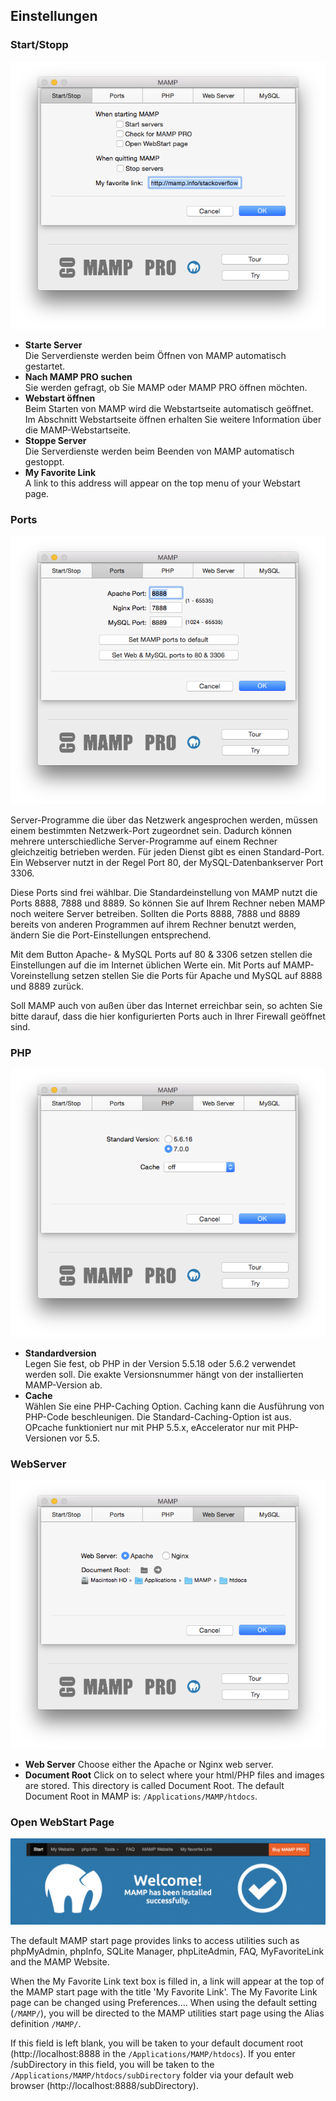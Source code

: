 ## Einstellungen

### Start/Stopp

![MAMP](StartStop.png)

*   **Starte Server**  
   Die Serverdienste werden beim Öffnen von MAMP automatisch gestartet.
*   **Nach MAMP PRO suchen**  
   Sie werden gefragt, ob Sie MAMP oder MAMP PRO öffnen möchten.
*   **Webstart öffnen**  
   Beim Starten von MAMP wird die Webstartseite automatisch geöffnet. Im Abschnitt Webstartseite öffnen erhalten Sie weitere    Information über die MAMP-Webstartseite.
*   **Stoppe Server**  
   Die Serverdienste werden beim Beenden von MAMP automatisch gestoppt.
*   **My Favorite Link**  
   A link to this address will appear on the top menu of your Webstart page.

### Ports

![MAMP](Ports.png)

Server-Programme die über das Netzwerk angesprochen werden, müssen einem bestimmten Netzwerk-Port zugeordnet sein. Dadurch können mehrere unterschiedliche Server-Programme auf einem Rechner gleichzeitig betrieben werden. Für jeden Dienst gibt es einen Standard-Port. Ein Webserver nutzt in der Regel Port 80, der MySQL-Datenbankserver Port 3306.

Diese Ports sind frei wählbar. Die Standardeinstellung von MAMP nutzt die Ports 8888, 7888 und 8889. So können Sie auf Ihrem Rechner neben MAMP noch weitere Server betreiben. Sollten die Ports 8888, 7888 und 8889 bereits von anderen Programmen auf ihrem Rechner benutzt werden, ändern Sie die Port-Einstellungen entsprechend.

Mit dem Button Apache- & MySQL Ports auf 80 & 3306 setzen stellen die Einstellungen auf die im Internet üblichen Werte ein. Mit Ports auf MAMP-Voreinstellung setzen stellen Sie die Ports für Apache und MySQL auf 8888 und 8889 zurück.

Soll MAMP auch von außen über das Internet erreichbar sein, so achten Sie bitte darauf, dass die hier konfigurierten Ports auch in Ihrer Firewall geöffnet sind.

### PHP

![MAMP](PHP.png)

*   **Standardversion**  
   Legen Sie fest, ob PHP in der Version 5.5.18 oder 5.6.2 verwendet werden soll. Die exakte Versionsnummer hängt von der       installierten MAMP-Version ab.
*   **Cache**  
   Wählen Sie eine PHP-Caching Option. Caching kann die Ausführung von PHP-Code beschleunigen. Die Standard-Caching-Option      ist aus. OPcache funktioniert nur mit PHP 5.5.x, eAccelerator nur mit PHP-Versionen vor 5.5.


### WebServer

![MAMP](WebServer.png)

*   **Web Server**
   Choose either the Apache or Nginx web server.
*   **Document Root** 
   Click on  to select where your html/PHP files and images are stored. This directory is called Document Root. The default     Document Root in MAMP is: `/Applications/MAMP/htdocs`.

### Open WebStart Page

![MAMP](WebStart.png)

The default MAMP start page provides links to access utilities such as phpMyAdmin, phpInfo, SQLite Manager, phpLiteAdmin, FAQ, MyFavoriteLink and the MAMP Website.

When the My Favorite Link text box is filled in, a link will appear at the top of the MAMP start page with the title 'My Favorite Link'. The My Favorite Link page can be changed using Preferences…. When using the default setting (`/MAMP/`), you will be directed to the MAMP utilities start page using the Alias  definition `/MAMP/`.

If this field is left blank, you will be taken to your default document root (http://localhost:8888 in the `/Applications/MAMP/htdocs`). If you enter /subDirectory in this field, you will be taken to the `/Applications/MAMP/htdocs/subDirectory` folder via your default web browser (http://localhost:8888/subDirectory).

